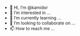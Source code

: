 - 👋 Hi, I’m @kamidor
- 👀 I’m interested in ...
- 🌱 I’m currently learning ...
- 💞️ I’m looking to collaborate on ...
- 📫 How to reach me ...

<!---
kamidor/kamidor is a ✨ special ✨ repository because its `README.md` (this file) appears on your GitHub profile.
You can click the Preview link to take a look at your changes.
--->
